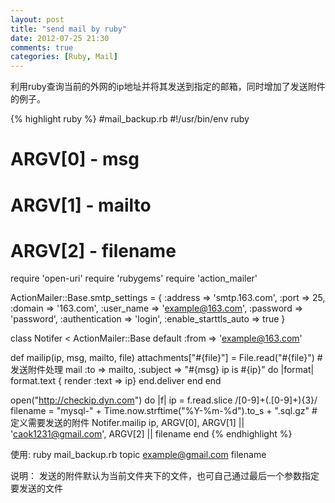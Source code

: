 ```yaml
---
layout: post
title: "send mail by ruby"
date: 2012-07-25 21:30
comments: true
categories: [Ruby, Mail]
---
```


利用ruby查询当前的外网的ip地址并将其发送到指定的邮箱，同时增加了发送附件的例子。

{% highlight ruby %}
#mail_backup.rb
#!/usr/bin/env ruby
#
# ARGV[0] - msg
# ARGV[1] - mailto
# ARGV[2] - filename

require 'open-uri'
require 'rubygems'
require 'action_mailer'

ActionMailer::Base.smtp_settings = {
  :address              => 'smtp.163.com',
  :port                 => 25,
  :domain               => '163.com',
  :user_name            => 'example@163.com',
  :password             => 'password',
  :authentication       => 'login',
  :enable_starttls_auto => true
}

class Notifer < ActionMailer::Base
  default :from => 'example@163.com'

  def mailip(ip, msg, mailto, file)
    attachments["#{file}"] = File.read("#{file}")  #发送附件处理
    mail :to => mailto, :subject => "#{msg} ip is #{ip}" do |format|
      format.text { render :text => ip}
    end.deliver
  end
end

open("http://checkip.dyn.com") do |f|
  ip = f.read.slice /[0-9]+(\.[0-9]+){3}/
  filename = "mysql-" + Time.now.strftime("%Y-%m-%d").to_s + ".sql.gz"   #定义需要发送的附件
  Notifer.mailip ip, ARGV[0], ARGV[1] || 'caok1231@gmail.com', ARGV[2] || filename
end
{% endhighlight %}

使用:
ruby mail_backup.rb topic example@gmail.com filename

说明：
发送的附件默认为当前文件夹下的文件，也可自己通过最后一个参数指定要发送的文件
